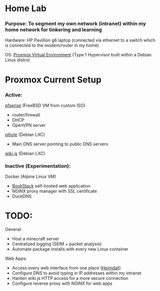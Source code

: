 # Home Lab
### Purpose: To segment my own network (intranet) within my home network for tinkering and learning

Hardware: HP Pavillion g6 laptop (connected via ethernet to a switch which is connected to the modem/router in my home)

OS: [Proxmox Virtual Environment](https://www.proxmox.com/en/proxmox-ve) (Type 1 Hypervisor built within a Debian Linux distro)




# Proxmox Current Setup

### Active:


[pfsense](https://www.pfsense.org/) (FreeBSD VM from custom ISO)
- router/firewall 
- DHCP
- OpenVPN server
  
[pihole](https://pi-hole.net/) (Debian LXC)
- Main DNS server pointing to public DNS servers

[wiki.js](https://www.vultr.com/docs/install-wiki-js-with-node-js-postgresql-and-nginx-on-ubuntu-20-04-lts/) (Debian LXC)



### Inactive (Experimentation):

Docker (Alpine Linux VM)
  - [BookStack](https://github.com/linuxserver/docker-bookstack) self-hosted web application
  - NGINX proxy manager with SSL certificate
  - DuckDNS
  


# TODO:

General:
- Host a minecraft server
- Centralized logging (SEIM + packet analysis)
- Automate package installs with every new Linux container

Web Apps:
- Access every web interface from one place ([Heimdall](https://heimdall.site/))
- Configure DNS to avoid typing in IP addresses within my intranet
- Harden wiki.js HTTP access for a more secure connection
- Configure reverse proxy with NGINX for web apps
